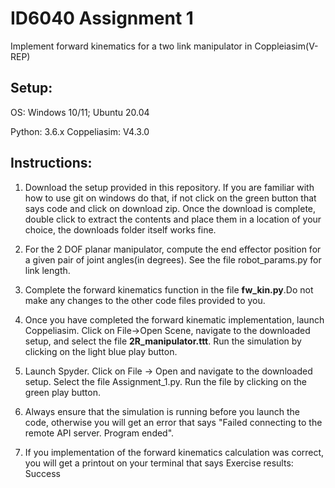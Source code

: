 # ID6040 Assignment 1 
Implement forward kinematics for a two link manipulator in Coppleiasim(V-REP)

## Setup:
OS: Windows 10/11; Ubuntu 20.04

Python: 3.6.x
Coppeliasim: V4.3.0

## Instructions:

  1. Download the setup provided in this repository. If you are familiar with how to use git on windows do that, if not click on the green button that says code and click on download zip. Once the download is complete, double click to extract the contents and place them in a location of your choice, the downloads folder itself works fine.

  2. For the 2 DOF planar manipulator, compute the end effector position for a given pair of joint angles(in degrees). See the file robot_params.py for link length.

  3. Complete the forward kinematics function in the file **fw_kin.py**.Do not make any changes to the other code files provided to you.
  
  4. Once you have completed the forward kinematic implementation, launch Coppeliasim. Click on File->Open Scene, navigate to the downloaded setup, and select the file **2R_manipulator.ttt**. Run the simulation by clicking on the light blue play button.

  5. Launch Spyder. Click on File -> Open and navigate to the downloaded setup. Select the file Assignment_1.py. Run the file by clicking on the green play button.

  6. Always ensure that the simulation is running before you launch the code, otherwise you will get an error that says "Failed connecting to the remote API server. Program ended".

  7. If you implementation of the forward kinematics calculation was correct, you will get a printout on your terminal that says Exercise results: Success


